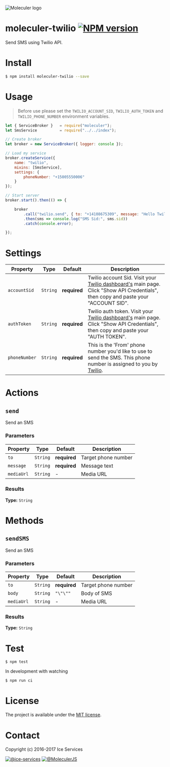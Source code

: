 ![Moleculer logo](http://moleculer.services/images/banner.png)

# moleculer-twilio [![NPM version](https://img.shields.io/npm/v/moleculer-twilio.svg)](https://www.npmjs.com/package/moleculer-twilio)

Send SMS using Twilio API.

# Install

```bash
$ npm install moleculer-twilio --save
```

# Usage

> Before use please set the `TWILIO_ACCOUNT_SID`, `TWILIO_AUTH_TOKEN` and `TWILIO_PHONE_NUMBER` environment variables.

```js
let { ServiceBroker } 	= require("moleculer");
let SmsService 			= require("../../index");

// Create broker
let broker = new ServiceBroker({ logger: console });

// Load my service
broker.createService({
    name: "twilio",
    mixins: [SmsService],
    settings: {
        phoneNumber: "+15005550006"
    }
});

// Start server
broker.start().then(() => {

    broker
        .call("twilio.send", { to: "+14108675309", message: "Hello Twilio!" })
        .then(sms => console.log("SMS Sid:", sms.sid))
        .catch(console.error);

});
```

# Settings

<!-- AUTO-CONTENT-START:SETTINGS -->
| Property | Type | Default | Description |
| -------- | ---- | ------- | ----------- |
| `accountSid` | `String` | **required** | Twilio account Sid. Visit your [Twilio dashboard\'s]((https://www.twilio.com/console/voice/dashboard)) main page. Click "Show API Credentials", then copy and paste your "ACCOUNT SID". |
| `authToken` | `String` | **required** | Twilio auth token. Visit your [Twilio dashboard\'s]((https://www.twilio.com/console/voice/dashboard)) main page. Click "Show API Credentials", then copy and paste your "AUTH TOKEN". |
| `phoneNumber` | `String` | **required** | This is the 'From' phone number you'd like to use to send the SMS. This phone number is assigned to you by [Twilio](https://www.twilio.com/console/phone-numbers/incoming). |

<!-- AUTO-CONTENT-END:SETTINGS -->

<!-- AUTO-CONTENT-TEMPLATE:SETTINGS
| Property | Type | Default | Description |
| -------- | ---- | ------- | ----------- |
{{#each this}}
| `{{name}}` | {{type}} | {{defaultValue}} | {{description}} |
{{/each}}
{{^this}}
*No settings.*
{{/this}}

-->

# Actions
<!-- AUTO-CONTENT-START:ACTIONS -->
## `send` 

Send an SMS

### Parameters
| Property | Type | Default | Description |
| -------- | ---- | ------- | ----------- |
| `to` | `String` | **required** | Target phone number |
| `message` | `String` | **required** | Message text |
| `mediaUrl` | `String` | - | Media URL |

### Results
**Type:** `String`




<!-- AUTO-CONTENT-END:ACTIONS -->

<!-- AUTO-CONTENT-TEMPLATE:ACTIONS
{{#each this}}
## `{{name}}` {{#each badges}}{{this}} {{/each}}
{{#since}}
_<sup>Since: {{this}}</sup>_
{{/since}}

{{description}}

### Parameters
| Property | Type | Default | Description |
| -------- | ---- | ------- | ----------- |
{{#each params}}
| `{{name}}` | {{type}} | {{defaultValue}} | {{description}} |
{{/each}}
{{^params}}
*No input parameters.*
{{/params}}

{{#returns}}
### Results
**Type:** {{type}}

{{description}}
{{/returns}}

{{#hasExamples}}
### Examples
{{#each examples}}
{{this}}
{{/each}}
{{/hasExamples}}

{{/each}}
-->

# Methods

<!-- AUTO-CONTENT-START:METHODS -->
## `sendSMS` 

Send an SMS

### Parameters
| Property | Type | Default | Description |
| -------- | ---- | ------- | ----------- |
| `to` | `String` | **required** | Target phone number |
| `body` | `String` | `"\"\""` | Body of SMS |
| `mediaUrl` | `String` | - | Media URL |

### Results
**Type:** `String`




<!-- AUTO-CONTENT-END:METHODS -->

<!-- AUTO-CONTENT-TEMPLATE:METHODS
{{#each this}}
## `{{name}}` {{#each badges}}{{this}} {{/each}}
{{#since}}
_<sup>Since: {{this}}</sup>_
{{/since}}

{{description}}

### Parameters
| Property | Type | Default | Description |
| -------- | ---- | ------- | ----------- |
{{#each params}}
| `{{name}}` | {{type}} | {{defaultValue}} | {{description}} |
{{/each}}
{{^params}}
*No input parameters.*
{{/params}}

{{#returns}}
### Results
**Type:** {{type}}

{{description}}
{{/returns}}

{{#hasExamples}}
### Examples
{{#each examples}}
{{this}}
{{/each}}
{{/hasExamples}}

{{/each}}
-->

# Test
```
$ npm test
```

In development with watching

```
$ npm run ci
```

# License
The project is available under the [MIT license](https://tldrlegal.com/license/mit-license).

# Contact
Copyright (c) 2016-2017 Ice Services

[![@ice-services](https://img.shields.io/badge/github-ice--services-green.svg)](https://github.com/ice-services) [![@MoleculerJS](https://img.shields.io/badge/twitter-MoleculerJS-blue.svg)](https://twitter.com/MoleculerJS)
